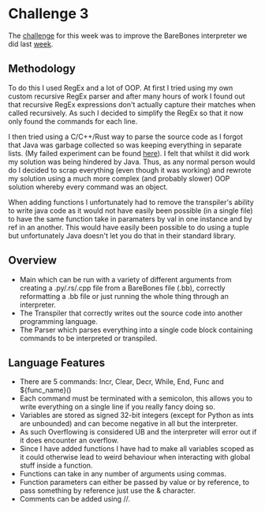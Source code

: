 # Challenge 3
The [challenge](https://secure.ecs.soton.ac.uk/student/wiki/w/COMP1202/Space_Cadets/SCChallengeBareBonesExtended) for this week was to improve the BareBones interpreter we did last [week](https://github.com/miam-miam100/SpaceCadets/tree/challenge2/challenge2).

## Methodology
To do this I used RegEx and a lot of OOP. At first I tried using my own custom recursive RegEx parser and after many hours of work I found out that recursive RegEx expressions don't actually capture their matches when called recursively. As such I decided to simplify the RegEx so that it now only found the commands for each line.

I then tried using a C/C++/Rust way to parse the source code as I forgot that Java was garbage collected so was keeping everything in separate lists. (My failed experiment can be found [here](https://github.com/miam-miam100/SpaceCadets/tree/challenge2-procedural/challenge2)). I felt that whilst it did work my solution was being hindered by Java. Thus, as any normal person would do I decided to scrap everything (even though it was working) and rewrote my solution using a much more complex (and probably slower) OOP solution whereby every command was an object. 

When adding functions I unfortunately had to remove the transpiler's ability to write java code as it would not have easily been possible (in a single file) to have the same function take in paramaters by val in one instance and by ref in an another. This would have easily been possible to do using a tuple but unfortunately Java doesn't let you do that in their standard library.

## Overview
- Main which can be run with a variety of different arguments from creating a .py/.rs/.cpp file from a BareBones file (.bb), correctly reformatting a .bb file or just running the whole thing through an interpreter.
- The Transpiler that correctly writes out the source code into another programming language.
- The Parser which parses everything into a single code block containing commands to be interpreted or transpiled.

## Language Features
- There are 5 commands: Incr, Clear, Decr, While, End, Func and ${func_name}()
- Each command must be terminated with a semicolon, this allows you to write everything on a single line if you really fancy doing so.
- Variables are stored as signed 32-bit integers (except for Python as ints are unbounded) and can become negative in all but the interpreter.
- As such Overflowing is considered UB and the interpreter will error out if it does encounter an overflow.
- Since I have added functions I have had to make all variables scoped as it could otherwise lead to weird behaviour when interacting with global stuff inside a function.
- Functions can take in any number of arguments using commas.
- Function parameters can either be passed by value or by reference, to pass something by reference just use the & character.
- Comments can be added using //.
